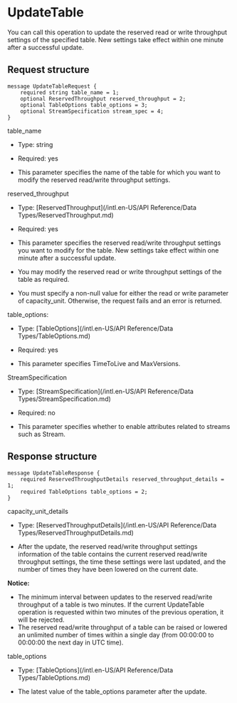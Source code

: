 # UpdateTable

You can call this operation to update the reserved read or write throughput settings of the specified table. New settings take effect within one minute after a successful update.

## Request structure

```
message UpdateTableRequest {
    required string table_name = 1;
    optional ReservedThroughput reserved_throughput = 2;
    optional TableOptions table_options = 3;
    optional StreamSpecification stream_spec = 4;
}
```

table\_name

-   Type: string

-   Required: yes

-   This parameter specifies the name of the table for which you want to modify the reserved read/write throughput settings.


reserved\_throughput

-   Type: [ReservedThroughput](/intl.en-US/API Reference/Data Types/ReservedThroughput.md)

-   Required: yes

-   This parameter specifies the reserved read/write throughput settings you want to modify for the table. New settings take effect within one minute after a successful update.

-   You may modify the reserved read or write throughput settings of the table as required.

-   You must specify a non-null value for either the read or write parameter of capacity\_unit. Otherwise, the request fails and an error is returned.


table\_options:

-   Type: [TableOptions](/intl.en-US/API Reference/Data Types/TableOptions.md)

-   Required: yes

-   This parameter specifies TimeToLive and MaxVersions.


StreamSpecification

-   Type: [StreamSpecification](/intl.en-US/API Reference/Data Types/StreamSpecification.md)

-   Required: no

-   This parameter specifies whether to enable attributes related to streams such as Stream.


## Response structure

```
message UpdateTableResponse {
    required ReservedThroughputDetails reserved_throughput_details = 1;
    required TableOptions table_options = 2;
}
```

capacity\_unit\_details

-   Type: [ReservedThroughputDetails](/intl.en-US/API Reference/Data Types/ReservedThroughputDetails.md)

-   After the update, the reserved read/write throughput settings information of the table contains the current reserved read/write throughput settings, the time these settings were last updated, and the number of times they have been lowered on the current date.


**Notice:**

-   The minimum interval between updates to the reserved read/write throughput of a table is two minutes. If the current UpdateTable operation is requested within two minutes of the previous operation, it will be rejected.
-   The reserved read/write throughput of a table can be raised or lowered an unlimited number of times within a single day \(from 00:00:00 to 00:00:00 the next day in UTC time\).

table\_options

-   Type: [TableOptions](/intl.en-US/API Reference/Data Types/TableOptions.md)

-   The latest value of the table\_options parameter after the update.


